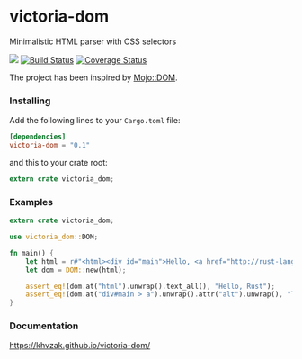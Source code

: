 # victoria-dom
Minimalistic HTML parser with CSS selectors

[![](https://img.shields.io/crates/v/victoria-dom.svg)](https://crates.io/crates/victoria-dom)
[![Build Status](https://travis-ci.org/khvzak/victoria-dom.svg?branch=master)](https://travis-ci.org/khvzak/victoria-dom)
[![Coverage Status](https://coveralls.io/repos/github/khvzak/victoria-dom/badge.svg?branch=master)](https://coveralls.io/github/khvzak/victoria-dom?branch=master)

The project has been inspired by [Mojo::DOM](https://metacpan.org/pod/Mojo::DOM).

### Installing
Add the following lines to your `Cargo.toml` file:

```toml
[dependencies]
victoria-dom = "0.1"
```

and this to your crate root:
```rust
extern crate victoria_dom;
```

### Examples
```rust
extern crate victoria_dom;

use victoria_dom::DOM;

fn main() {
    let html = r#"<html><div id="main">Hello, <a href="http://rust-lang.org" alt="The Rust Programing Language">Rust</a></div></html>"#;
    let dom = DOM::new(html);

    assert_eq!(dom.at("html").unwrap().text_all(), "Hello, Rust");
    assert_eq!(dom.at("div#main > a").unwrap().attr("alt").unwrap(), "The Rust Programing Language");
}
```

### Documentation
https://khvzak.github.io/victoria-dom/
